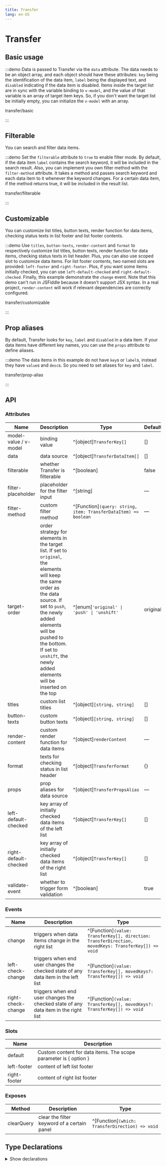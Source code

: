 ```yaml
---
title: Transfer
lang: en-US
---
```


# Transfer

## Basic usage

:::demo Data is passed to Transfer via the `data` attribute. The data needs to be an object array, and each object should have these attributes: `key` being the identification of the data item, `label` being the displayed text, and `disabled` indicating if the data item is disabled. Items inside the target list are in sync with the variable binding to `v-model`, and the value of that variable is an array of target item keys. So, if you don't want the target list be initially empty, you can initialize the `v-model` with an array.

transfer/basic

:::

## Filterable

You can search and filter data items.

:::demo Set the `filterable` attribute to `true` to enable filter mode. By default, if the data item `label` contains the search keyword, it will be included in the search result. Also, you can implement you own filter method with the `filter-method` attribute. It takes a method and passes search keyword and each data item to it whenever the keyword changes. For a certain data item, if the method returns true, it will be included in the result list.

transfer/filterable

:::

## Customizable

You can customize list titles, button texts, render function for data items, checking status texts in list footer and list footer contents.

:::demo Use `titles`, `button-texts`, `render-content` and `format` to respectively customize list titles, button texts, render function for data items, checking status texts in list header. Plus, you can also use scoped slot to customize data items. For list footer contents, two named slots are provided: `left-footer` and `right-footer`. Plus, if you want some items initially checked, you can use `left-default-checked` and `right-default-checked`. Finally, this example demonstrate the `change` event. Note that this demo can't run in JSFiddle because it doesn't support JSX syntax. In a real project, `render-content` will work if relevant dependencies are correctly configured.

transfer/customizable

:::

## Prop aliases

By default, Transfer looks for `key`, `label` and `disabled` in a data item. If your data items have different key names, you can use the `props` attribute to define aliases.

:::demo The data items in this example do not have `key`s or `label`s, instead they have `value`s and `desc`s. So you need to set aliases for `key` and `label`.

transfer/prop-alias

:::

## API

### Attributes

| Name                  | Description                                                                                                                                                                                                                                                                        | Type                                                            | Default  |
| --------------------- | ---------------------------------------------------------------------------------------------------------------------------------------------------------------------------------------------------------------------------------------------------------------------------------- | --------------------------------------------------------------- | -------- |
| model-value / v-model | binding value                                                                                                                                                                                                                                                                      | ^[object]`TransferKey[]`                                        | []       |
| data                  | data source                                                                                                                                                                                                                                                                        | ^[object]`TransferDataItem[]`                                   | []       |
| filterable            | whether Transfer is filterable                                                                                                                                                                                                                                                     | ^[boolean]                                                      | false    |
| filter-placeholder    | placeholder for the filter input                                                                                                                                                                                                                                                   | ^[string]                                                       | —        |
| filter-method         | custom filter method                                                                                                                                                                                                                                                               | ^[Function]`(query: string, item: TransferDataItem) => boolean` | —        |
| target-order          | order strategy for elements in the target list. If set to `original`, the elements will keep the same order as the data source. If set to `push`, the newly added elements will be pushed to the bottom. If set to `unshift`, the newly added elements will be inserted on the top | ^[enum]`'original' \| 'push' \| 'unshift'`                      | original |
| titles                | custom list titles                                                                                                                                                                                                                                                                 | ^[object]`[string, string]`                                     | []       |
| button-texts          | custom button texts                                                                                                                                                                                                                                                                | ^[object]`[string, string]`                                     | []       |
| render-content        | custom render function for data items                                                                                                                                                                                                                                              | ^[object]`renderContent`                                        | —        |
| format                | texts for checking status in list header                                                                                                                                                                                                                                           | ^[object]`TransferFormat`                                       | {}       |
| props                 | prop aliases for data source                                                                                                                                                                                                                                                       | ^[object]`TransferPropsAlias`                                   | —        |
| left-default-checked  | key array of initially checked data items of the left list                                                                                                                                                                                                                         | ^[object]`TransferKey[]`                                        | []       |
| right-default-checked | key array of initially checked data items of the right list                                                                                                                                                                                                                        | ^[object]`TransferKey[]`                                        | []       |
| validate-event        | whether to trigger form validation                                                                                                                                                                                                                                                 | ^[boolean]                                                      | true     |

### Events

| Name               | Description                                                                         | Type                                                                                                |
| ------------------ | ----------------------------------------------------------------------------------- | --------------------------------------------------------------------------------------------------- |
| change             | triggers when data items change in the right list                                   | ^[Function]`(value: TransferKey[], direction: TransferDirection, movedKeys: TransferKey[]) => void` |
| left-check-change  | triggers when end user changes the checked state of any data item in the left list  | ^[Function]`(value: TransferKey[], movedKeys?: TransferKey[]) => void`                              |
| right-check-change | triggers when end user changes the checked state of any data item in the right list | ^[Function]`(value: TransferKey[], movedKeys?: TransferKey[]) => void`                              |

### Slots

| Name         | Description                                                      |
| ------------ | ---------------------------------------------------------------- |
| default      | Custom content for data items. The scope parameter is { option } |
| left-footer  | content of left list footer                                      |
| right-footer | content of right list footer                                     |

### Exposes

| Method     | Description                                 | Type                                            |
| ---------- | ------------------------------------------- | ----------------------------------------------- |
| clearQuery | clear the filter keyword of a certain panel | ^[Function]`(which: TransferDirection) => void` |

## Type Declarations

<details>
  <summary>Show declarations</summary>

```ts
import type { h as H, VNode } from 'vue'

type TransferKey = string | number

type TransferDirection = 'left' | 'right'

type TransferDataItem = Record<string, any>

type renderContent = (
  h: typeof H,
  option: TransferDataItem
) => VNode | VNode[]

interface TransferFormat {
  noChecked?: string
  hasChecked?: string
}

interface TransferPropsAlias {
  label?: string
  key?: string
  disabled?: string
}
```

</details>
